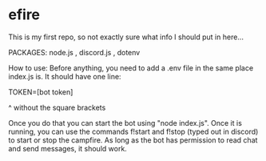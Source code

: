 # efire

This is my first repo, so not exactly sure what info I should put in here...

PACKAGES:
node.js , discord.js , dotenv

How to use:
Before anything, you need to add a .env file in the same place index.js is. It should have one line:

TOKEN=[bot token] 

^ without the square brackets

Once you do that you can start the bot using "node index.js". Once it is running, you can use the commands f!start and f!stop (typed out in discord) to start or stop the campfire. As long as the bot has permission to read chat and send messages, it should work.


